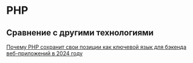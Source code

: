# PHP

## Сравнение с другими технологиями

[Почему PHP сохранит свои позиции как ключевой язык для бэкенда веб-приложений в 2024 году](https://tproger.ru/articles/pochemu-php-sohranit-svoi-pozicii-kak-klyuchevoj-yazyk-dlya-bekenda-veb-prilozhenij-v-2024-godu)
